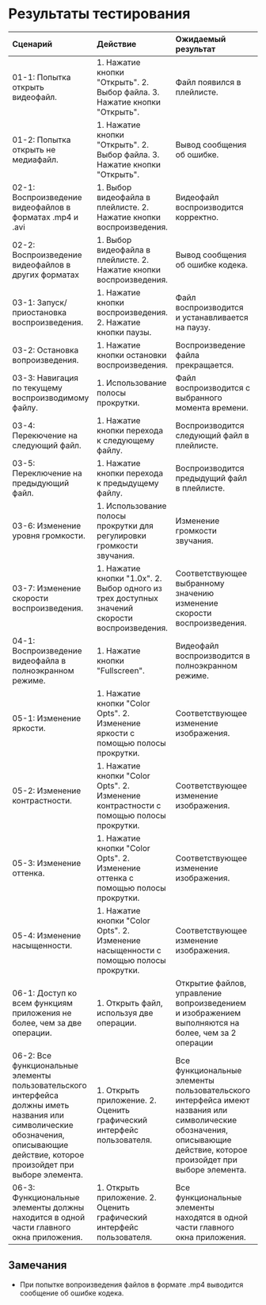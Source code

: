# Результаты тестирования

|Сценарий|Действие|Ожидаемый результат|Фактический результат|Оценка|
|:---|:---|:---|:---|:---|
|01-1: Попытка открыть видеофайл.|1. Нажатие кнопки "Открыть". 2. Выбор файла. 3. Нажатие кнопки "Открыть".|Файл появился в плейлисте.|Файл появился в плейлисте.|Тест пройден|
|01-2: Попытка открыть не медиафайл.|1. Нажатие кнопки "Открыть". 2. Выбор файла. 3. Нажатие кнопки "Открыть".|Вывод сообщения об ошибке.|Вывод сообщения об ошибке.| Тест пройден|
|02-1: Воспроизведение видеофайлов в форматах .mp4 и .avi|1. Выбор видеофайла в плейлисте. 2. Нажатие кнопки воспроизведения.|Видеофайл воспроизводится корректно.|Вывод сообщения об ошибке кодека.| Тест не пройден|
|02-2: Воспроизведение видеофайлов в других форматах|1. Выбор видеофайла в плейлисте. 2. Нажатие кнопки воспроизведения.|Вывод сообщения об ошибке кодека.|Вывод сообщения об ошибке кодека.| Тест пройден|
|03-1: Запуск/приостановка воспроизведения.|1. Нажатие кнопки воспроизведения. 2. Нажатие кнопки паузы.|Файл воспроизводится и устанавливается на паузу.|Файл воспроизводится и устанавливается на паузу.| Тест пройден|
|03-2: Остановка вопроизведения.|1. Нажатие кнопки остановки воспроизведения.|Воспроизведение файла прекращается.| Воспроизведение файла прекращается.| Тест пройден|
|03-3: Навигация по текущему воспроизводимому файлу.|1. Использование полосы прокрутки.|Файл воспроизводится с выбранного момента времени.|Файл воспроизводится с выбранного момента времени.| Тест пройден|
|03-4: Перекючение на следующий файл.|1. Нажатие кнопки перехода к следующему файлу.|Воспроизводится следующий файл в плейлисте.|Воспроизводится следующий файл в плейлисте.| Тест пройден|
|03-5: Переключение на предыдующий файл.|1. Нажатие кнопки перехода к предыдущему файлу.|Воспроизводится предыдущий файл в плейлисте.|Воспроизводится предыдущий файл в плейлисте.| Тест пройден|
|03-6: Изменение уровня громкости.|1. Использование полосы прокрутки для регулировки громкости звучания.|Изменение громкости звучания.|Изменение громкости звучания.| Тест пройден|
|03-7: Изменение скорости воспроизведения.|1. Нажатие кнопки "1.0x". 2. Выбор одного из трех доступных значений скорости воспроизведения.|Соответствующее выбранному значению изменение скорости воспроизведения.|Соответствующее выбранному значению изменение скорости воспроизведения.|Тест пройден|
|04-1: Воспроизведение видеофайла в полноэкранном режиме.|1. Нажатие кнопки "Fullscreen".|Видеофайл воспроизводится в полноэкранном режиме.|Видеофайл воспроизводится в полноэкранном режиме.|Тест пройден|
|05-1: Изменение яркости.|1. Нажатие кнопки "Color Opts". 2. Изменение яркости с помощью полосы прокрутки.|Соответствующее изменение изображения.|Соответствующее изменение изображения.| Тест пройден|
|05-2: Изменение контрастности.|1. Нажатие кнопки "Color Opts". 2. Изменение контрастности с помощью полосы прокрутки.|Соответствующее изменение изображения.|Соответствующее изменение изображения.|Тест пройден|
|05-3: Изменение оттенка.|1. Нажатие кнопки "Color Opts". 2. Изменение оттенка с помощью полосы прокрутки.|Соответствующее изменение изображения.|Соответствующее изменение изображения.|Тест пройден|
|05-4: Изменение насыщенности.|1. Нажатие кнопки "Color Opts". 2. Изменение насыщенности с помощью полосы прокрутки.|Соответствующее изменение изображения.|Соответствующее изменение изображения.| Тест пройден|
|06-1: Доступ ко всем функциям приложения не более, чем за две операции.|1. Открыть файл, используя две операции.|Открытие файлов, управление вопроизведением и изображением выполняются на более, чем за 2 операции|Открытие файлов, управление вопроизведением и изображением выполняются на более, чем за 2 операции| Тест пройден|
|06-2: Все функциональные элементы пользовательского интерфейса должны иметь названия или символические обозначения, описывающие действие, которое произойдет при выборе элемента.|1. Открыть приложение. 2. Оценить графический интерфейс пользователя.|Все функциональные элементы пользовательского интерфейса имеют названия или символические обозначения, описывающие действие, которое произойдет при выборе элемента.|Все функциональные элементы пользовательского интерфейса имеют названия или символические обозначения, описывающие действие, которое произойдет при выборе элемента.| Тест пройден|
|06-3: Функциональные элементы должны находится в одной части главного окна приложения.|1. Открыть приложение. 2. Оценить графический интерфейс пользователя.|Все функциональные элементы находятся в одной части главного окна приложения.|Все функциональные элементы находятся в одной части главного окна приложения.| Тест пройден|

## Замечания

* При попытке вопроизведения файлов в формате .mp4 выводится сообщение об ошибке кодека.
